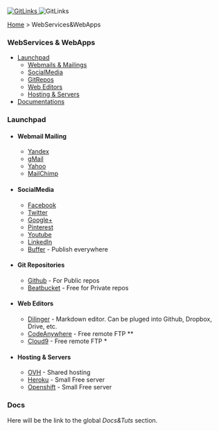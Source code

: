 <p>
    <br>
    <a href="https://github.com/AndreiCurelaru/Git-and-Links">
       <img src="http://infinidad.fr/images/uploads/GL-small.jpg" alt="GitLinks">
    </a>
    <img src="http://infinidad.fr/images/uploads/GL-line.jpg" alt="GitLinks">
    <p>
      <a href="https://github.com/AndreiCurelaru/Git-and-Links">Home</a> > WebServices&WebApps
    </p>
    
</p>

### WebServices & WebApps 


- [Launchpad](#Launchpad)
  - [Webmails & Mailings](#webmail--mailing)
  - [SocialMedia](#socialmedia)
  - [GitRepos](#git-repositories)
  - [Web Editors](#web-editors)
  - [Hosting & Servers](#hosting--servers)
- [Documentations](#docs)



### Launchpad

- #### Webmail Mailing

  - [Yandex](https://mail.yandex.com)
  - [gMail](https://mail.google.com)
  - [Yahoo](https://fr-mg42.mail.yahoo.com)
  - [MailChimp](http://mailchimp.com)

- #### SocialMedia

  - [Facebook](https://www.facebook.com/)
  - [Twitter](https://twitter.com/)
  - [Google+](plus.google.com)
  - [Pinterest](https://fr.pinterest.com/)
  - [Youtube](https://www.youtube.com/)
  - [LinkedIn](https://www.linkedin.com)
  - [Buffer](https://buffer.com/) - Publish everywhere

- #### Git Repositories

  - [Github](https://github.com/AndreiCurelaru) - For Public repos
  - [Beatbucket](https://bitbucket.org/Infinidad/) - Free for Private repos

- #### Web Editors
  
  - [Dilinger](http://dillinger.io/) - Markdown editor. Can be pluged into Github, Dropbox, Drive, etc.
  - [CodeAnywhere](https://codeanywhere.com/) - Free remote FTP **
  - [Cloud9](https://c9.io/) - Free remote FTP *

- #### Hosting & Servers
  
  - [OVH](http://ovh.com) - Shared hosting
  - [Heroku](http://heroku.com) - Small Free server
  - [Openshift](http://openshift.com) - Small Free server
  
### Docs

Here will be the link to the global *Docs&Tuts* section.
